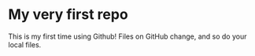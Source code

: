 # My very first repo

This is my first time using Github! Files on GitHub change, and so do your local files.

